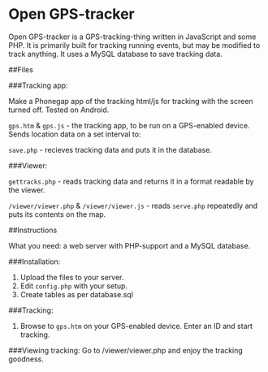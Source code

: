 Open GPS-tracker
========

Open GPS-tracker is a GPS-tracking-thing written in JavaScript and some PHP. It is primarily built for tracking running events, but may be modified to track anything. It uses a MySQL database to save tracking data.

##Files

###Tracking app:

Make a Phonegap app of the tracking html/js for tracking with the screen turned off. Tested on Android. 

`gps.htm` & `gps.js` - the tracking app, to be run on a GPS-enabled device. Sends location data on a set interval to:

`save.php` - recieves tracking data and puts it in the database.

###Viewer:

`gettracks.php` - reads tracking data and returns it in a format readable by the viewer.

`/viewer/viewer.php` & `/viewer/viewer.js` - reads `serve.php` repeatedly and puts its contents on the map.

##Instructions

What you need: a web server with PHP-support and a MySQL database.

###Installation:
1.	Upload the files to your server.
2.	Edit `config.php` with your setup.
3.	Create tables as per database.sql

###Tracking:
1.	Browse to `gps.htm` on your GPS-enabled device. Enter an ID and start tracking.

###Viewing tracking:
Go to /viewer/viewer.php and enjoy the tracking goodness.